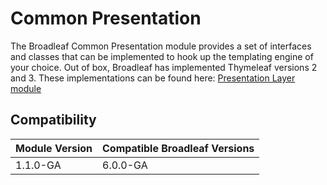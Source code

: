 # Common Presentation

The Broadleaf Common Presentation module provides a set of interfaces and classes that can be implemented to hook up the templating engine of your choice.  Out of box, Broadleaf has implemented Thymeleaf versions 2 and 3.  These implementations can be found here: [Presentation Layer module](https://www.ultracommerce.com/docs/presentationlayer/current) 

## Compatibility

| Module Version               | Compatible Broadleaf Versions |
| :--------------------------- | :---------------------------- | 
| 1.1.0-GA                     | 6.0.0-GA                      |

